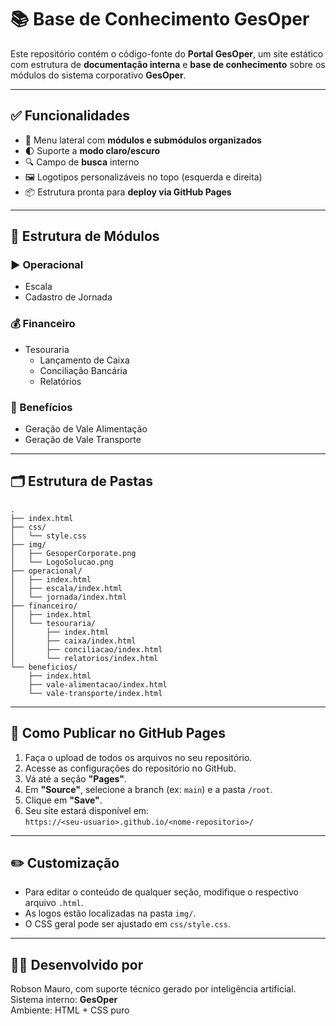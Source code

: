 # 📚 Base de Conhecimento GesOper

Este repositório contém o código-fonte do **Portal GesOper**, um site estático com estrutura de **documentação interna** e **base de conhecimento** sobre os módulos do sistema corporativo **GesOper**.

---

## ✅ Funcionalidades

- 📁 Menu lateral com **módulos e submódulos organizados**
- 🌓 Suporte a **modo claro/escuro**
- 🔍 Campo de **busca** interno
- 🖼️ Logotipos personalizáveis no topo (esquerda e direita)
- 📦 Estrutura pronta para **deploy via GitHub Pages**

---

## 🧭 Estrutura de Módulos

### ▶️ Operacional
- Escala
- Cadastro de Jornada

### 💰 Financeiro
- Tesouraria
  - Lançamento de Caixa
  - Conciliação Bancária
  - Relatórios

### 🎁 Benefícios
- Geração de Vale Alimentação
- Geração de Vale Transporte

---

## 🗂️ Estrutura de Pastas

```
.
├── index.html
├── css/
│   └── style.css
├── img/
│   ├── GesoperCorporate.png
│   └── LogoSolucao.png
├── operacional/
│   ├── index.html
│   ├── escala/index.html
│   └── jornada/index.html
├── financeiro/
│   ├── index.html
│   └── tesouraria/
│       ├── index.html
│       ├── caixa/index.html
│       ├── conciliacao/index.html
│       └── relatorios/index.html
└── beneficios/
    ├── index.html
    ├── vale-alimentacao/index.html
    └── vale-transporte/index.html
```

---

## 🚀 Como Publicar no GitHub Pages

1. Faça o upload de todos os arquivos no seu repositório.
2. Acesse as configurações do repositório no GitHub.
3. Vá até a seção **"Pages"**.
4. Em **"Source"**, selecione a branch (ex: `main`) e a pasta `/root`.
5. Clique em **"Save"**.
6. Seu site estará disponível em:  
   `https://<seu-usuario>.github.io/<nome-repositorio>/`

---

## ✏️ Customização

- Para editar o conteúdo de qualquer seção, modifique o respectivo arquivo `.html`.
- As logos estão localizadas na pasta `img/`.
- O CSS geral pode ser ajustado em `css/style.css`.

---

## 👨‍💻 Desenvolvido por

Robson Mauro, com suporte técnico gerado por inteligência artificial.  
Sistema interno: **GesOper**  
Ambiente: HTML + CSS puro
